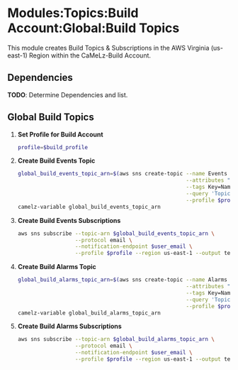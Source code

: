 # Modules:Topics:Build Account:Global:Build Topics

This module creates Build Topics & Subscriptions in the AWS Virginia (us-east-1) Region within the
CaMeLz-Build Account.

## Dependencies

**TODO**: Determine Dependencies and list.

## Global Build Topics

1. **Set Profile for Build Account**

    ```bash
    profile=$build_profile
    ```

1. **Create Build Events Topic**

    ```bash
    global_build_events_topic_arn=$(aws sns create-topic --name Events \
                                                         --attributes "DisplayName=CMLB Events" \
                                                         --tags Key=Name,Value=Build-Events-Topic Key=Company,Value=CaMeLz Key=Environment,Value=Build \
                                                         --query 'TopicArn' \
                                                         --profile $profile --region us-east-1 --output text)
    camelz-variable global_build_events_topic_arn
    ```

1. **Create Build Events Subscriptions**

    ```bash
    aws sns subscribe --topic-arn $global_build_events_topic_arn \
                      --protocol email \
                      --notification-endpoint $user_email \
                      --profile $profile --region us-east-1 --output text
    ```

1. **Create Build Alarms Topic**

    ```bash
    global_build_alarms_topic_arn=$(aws sns create-topic --name Alarms \
                                                         --attributes "DisplayName=CMLB Alarms" \
                                                         --tags Key=Name,Value=Build-Alarms-Topic Key=Company,Value=CaMeLz Key=Environment,Value=Build \
                                                         --query 'TopicArn' \
                                                         --profile $profile --region us-east-1 --output text)
    camelz-variable global_build_alarms_topic_arn
    ```

1. **Create Build Alarms Subscriptions**

    ```bash
    aws sns subscribe --topic-arn $global_build_alarms_topic_arn \
                      --protocol email \
                      --notification-endpoint $user_email \
                      --profile $profile --region us-east-1 --output text
    ```
